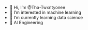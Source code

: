 - 👋 Hi, I’m @Tha-Twxntyonee
- 👀 I’m interested in machine learning
- 🌱 I’m currently learning data science
- 💞️ AI Engineering


<!---
Tha-Twxntyonee/Tha-Twxntyonee is a ✨ special ✨ repository because its `README.md` (this file) appears on your GitHub profile.
You can click the Preview link to take a look at your changes.
--->
